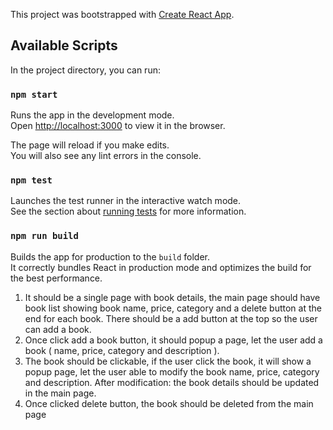 This project was bootstrapped with [Create React App](https://github.com/facebook/create-react-app).

## Available Scripts

In the project directory, you can run:

### `npm start`

Runs the app in the development mode.<br>
Open [http://localhost:3000](http://localhost:3000) to view it in the browser.

The page will reload if you make edits.<br>
You will also see any lint errors in the console.

### `npm test`

Launches the test runner in the interactive watch mode.<br>
See the section about [running tests](https://facebook.github.io/create-react-app/docs/running-tests) for more information.

### `npm run build`

Builds the app for production to the `build` folder.<br>
It correctly bundles React in production mode and optimizes the build for the best performance.

1. It should be a single page with book details, the main page should have book
   list showing book name, price, category and a delete button at the end for each
   book. There should be a add button at the top so the user can add a book.
2. Once click add a book button, it should popup a page, let the user add a book (
   name, price, category and description ).
3. The book should be clickable, if the user click the book, it will show a popup
   page, let the user able to modify the book name, price, category and description.
   After modification: the book details should be updated in the main page.
4. Once clicked delete button, the book should be deleted from the main page
